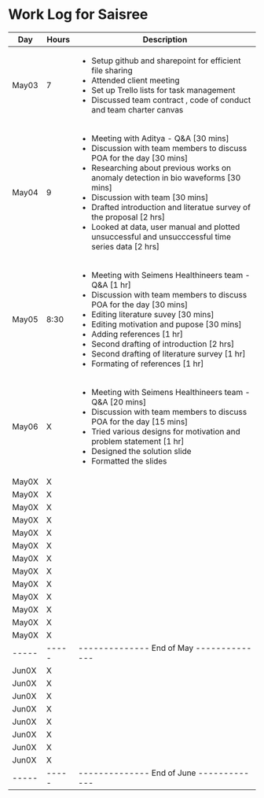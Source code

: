 # Work Log for Saisree 

| Day   | Hours | Description                              |
|-------|-------|------------------------------------------|
| May03 | 7    | <ul><li>Setup github and sharepoint for efficient file sharing</li><li>Attended client meeting </li><li>Set up Trello lists for task management</li><li> Discussed team contract , code of conduct and team charter canvas </li></ul>|
| May04 | 9     | <ul><li>Meeting with Aditya - Q&A [30 mins] </li><li> Discussion with team members to discuss POA for the day [30 mins]</li><li> Researching about previous works on anomaly detection in bio waveforms [30 mins] </li><li> Discussion with team [30 mins]</li><li>  Drafted introduction and literatue survey of the proposal [2 hrs] </li> <li> Looked at data, user manual and plotted  unsuccessful and unsucccessful time series data [2 hrs]</li></ul>                                       |
| May05 | 8:30     |  <ul><li>Meeting with Seimens Healthineers team - Q&A [1 hr] </li><li> Discussion with team members to discuss POA for the day [30 mins]</li><li> Editing literature suvey [30 mins]</li><li> Editing motivation and pupose [30 mins]</li><li>  Adding references [1 hr] </li> <li> Second drafting of introduction [2 hrs]</li> <li>Second drafting of literature survey [1 hr]</li> <li> Formating of references [1 hr]</li></ul>                                        |
| May06 | X     |  <ul><li>Meeting with Seimens Healthineers team - Q&A [20 mins]</li><li>Discussion with team members to discuss POA for the day [15 mins] </li><li>Tried various designs for motivation and problem statement [1 hr]</li><li>Designed the solution slide</li><li>Formatted the slides</li></ul>                                        |
| May0X | X     |                                          |
| May0X | X     |                                          |
| May0X | X     |                                          |
| May0X | X     |                                          |
| May0X | X     |                                          |
| May0X | X     |                                          |
| May0X | X     |                                          |
| May0X | X     |                                          |
| May0X | X     |                                          |
| May0X | X     |                                          |
| May0X | X     |                                          |
| May0X | X     |                                          |
| May0X | X     |                                          |
| ----- | ----- | -------------- End of May -------------- |
| Jun0X | X     |                                          |
| Jun0X | X     |                                          |
| Jun0X | X     |                                          |
| Jun0X | X     |                                          |
| Jun0X | X     |                                          |
| Jun0X | X     |                                          |
| Jun0X | X     |                                          |
| Jun0X | X     |                                          |
| ----- | ----- | -------------- End of June ------------- |

